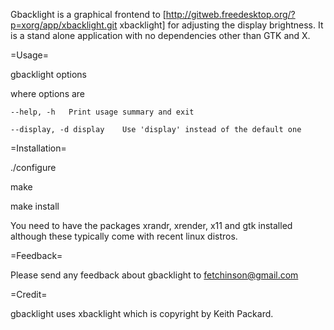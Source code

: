 Gbacklight is a graphical frontend to  [http://gitweb.freedesktop.org/?p=xorg/app/xbacklight.git xbacklight] for adjusting the display brightness. It is a stand alone application with no dependencies other than GTK and X.

=Usage=

gbacklight options


where options are


    --help, -h   Print usage summary and exit

    --display, -d display    Use 'display' instead of the default one

=Installation=

./configure

make

make install

You need to have the packages xrandr, xrender, x11 and gtk installed although these typically come with recent linux distros. 

=Feedback=

Please send any feedback about gbacklight to fetchinson@gmail.com


=Credit=

gbacklight uses xbacklight which is copyright by Keith Packard.
